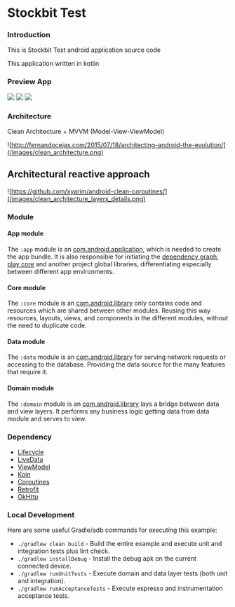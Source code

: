 # Stockbit Test

### Introduction
This is Stockbit Test android application source code

This application written in kotlin

### Preview App

![](/images/page_splash.jpg)
![](/images/page_login.jpg)
![](/images/page_home.jpg)

### Architecture
Clean Architecture + MVVM (Model-View-ViewModel)

![http://fernandocejas.com/2015/07/18/architecting-android-the-evolution/](/images/clean_architecture.png)

Architectural reactive approach
-----------------
![https://github.com/xyarim/android-clean-coroutines/](/images/clean_architecture_layers_details.png)

### Module

#### App module

The `:app` module is an [com.android.application](https://developer.android.com/studio/build/), which is needed to create the app bundle.  It is also responsible for initiating the [dependency graph](https://github.com/google/dagger), [play core](https://developer.android.com/reference/com/google/android/play/core/release-notes) and another project global libraries, differentiating especially between different app environments.

#### Core module

The `:core` module is an [com.android.library](https://developer.android.com/studio/projects/android-library) only contains code and resources which are shared between other modules. Reusing this way resources, layouts, views, and components in the different modules, without the need to duplicate code.

#### Data module

The `:data` module is an [com.android.library](https://developer.android.com/studio/projects/dynamic-delivery) for serving network requests or accessing to the database. Providing the data source for the many features that require it.

#### Domain module

The `:domain` module is an [com.android.library](https://developer.android.com/studio/projects/android-library) lays a bridge between data
and view layers. It performs any business logic getting data from data
module and serves to view.


### Dependency
 * [Lifecycle](https://developer.android.com/topic/libraries/architecture/lifecycle)
 * [LiveData](https://developer.android.com/topic/libraries/architecture/livedata)
 * [ViewModel](https://developer.android.com/topic/libraries/architecture/viewmodel)
 * [Koin](https://github.com/InsertKoinIO/koin)
 * [Coroutines](https://github.com/Kotlin/kotlinx.coroutines)
 * [Retrofit](http://square.github.io/retrofit/)
 * [OkHttp](https://square.github.io/okhttp/)

 
### Local Development

Here are some useful Gradle/adb commands for executing this example:

 * `./gradlew clean build` - Build the entire example and execute unit and integration tests plus lint check.
 * `./gradlew installDebug` - Install the debug apk on the current connected device.
 * `./gradlew runUnitTests` - Execute domain and data layer tests (both unit and integration).
 * `./gradlew runAcceptanceTests` - Execute espresso and instrumentation acceptance tests.